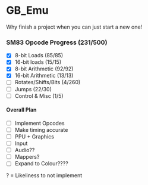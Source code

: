 # GB_Emu
Why finish a project when you can just start a new one!


### SM83 Opcode Progress    (231/500)
- [X] 8-bit Loads           (85/85)              
- [X] 16-bit loads          (15/15)         
- [X] 8-bit Arithmetic      (92/92)           
- [X] 16-bit Arithmetic     (13/13)
- [ ] Rotates/Shifts/Bits   (4/260)
- [ ] Jumps                 (22/30)
- [ ] Control & Misc        (1/5)

#### Overall Plan
- [ ] Implement Opcodes
- [ ] Make timing accurate
- [ ] PPU + Graphics
- [ ] Input
- [ ] Audio??
- [ ] Mappers?
- [ ] Expand to Colour????

? = Likeliness to not implement